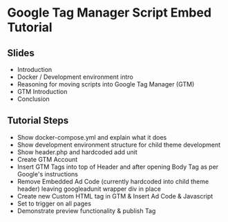 # Google Tag Manager Script Embed Tutorial

## Slides
- Introduction
- Docker / Development environment intro
- Reasoning for moving scripts into Google Tag Manager (GTM)
- GTM Introduction
- Conclusion

## Tutorial Steps
- Show docker-compose.yml and explain what it does
- Show development environment structure for child theme development
- Show header.php and hardcoded add unit
- Create GTM Account
- Insert GTM Tags into top of Header and after opening Body Tag as per Google's instructions
- Remove Embedded Ad Code (currently hardcoded into child theme header) leaving googleadunit wrapper div in place
- Create new Custom HTML tag in GTM & Insert Ad Code & Javascript
- Set to trigger on all pages
- Demonstrate preview functionality & publish Tag
